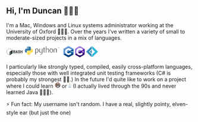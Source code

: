 ## Hi, I'm Duncan 👨🏻‍💻

I'm a Mac, Windows and Linux systems administrator working at the University of
Oxford 👨🏻‍🎓. Over the years I've written a variety of small to moderate-sized projects in a
mix of languages.

<img src=images/full_colored_dark.svg height="30" alt="Bash"> <img src=images/python.svg height="30" alt="Python"> <img src=images/ISO_C%2B%2B_Logo.svg height="30" alt="C++"> <img src=images/Logo_C_sharp.svg height="30" alt="C#"> <img src=images/F_Sharp_logo.svg height="30" alt="F#">

I particularly like strongly typed, compiled, easily cross-platform languages,
especially those with well integrated unit testing frameworks (C# is probably my strongest
👍🏻.) In the future I'd quite like to work on a project where I could learn
<img src=images/rust-logo-64x64.png height="15" title="Rust"> or
<img src=images/Java.png height="15" title="Java"> (I actually lived through the
90s and never learned Java 🤷🏻‍♂️).

⚡ Fun fact: My username isn't random. I have a real, slightly pointy, elven-style ear (but just the one)

<!--
**halfelven/halfelven** is a ✨ _special_ ✨ repository because its `README.md`
(this file) appears on your GitHub profile.

Here are some ideas to get you started:

- 🔭 I’m currently working on ...
- 🌱 I’m currently learning ...
- 👯 I’m looking to collaborate on ...
- 🤔 I’m looking for help with ...
- 💬 Ask me about ...
- 📫 How to reach me: ...
- 😄 Pronouns: ...
- ⚡ Fun fact: ...
-->